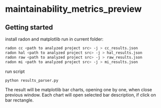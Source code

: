 # maintainability_metrics_preview



## Getting started

install radon and matplotlib
run in current folder:

```bash
radon cc <path to analyzed project src> -j > cc_results.json
radon hal <path to analyzed project src> -j > hal_results.json
radon raw <path to analyzed project src> -j > raw_results.json
radon mi <path to analyzed project src> -j > mi_results.json
```

run script

```bash
python results_parser.py
```
The result will be matplotlib bar charts, opening one by one, when close previous window. Each chart will open selected bar description, if click on bar rectangle.